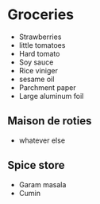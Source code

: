 # Groceries

- Strawberries
- little tomatoes
- Hard tomato
- Soy sauce
- Rice viniger
- sesame oil
- Parchment paper
- Large aluminum foil

## Maison de roties

- whatever else

## Spice store

- Garam masala
- Cumin
